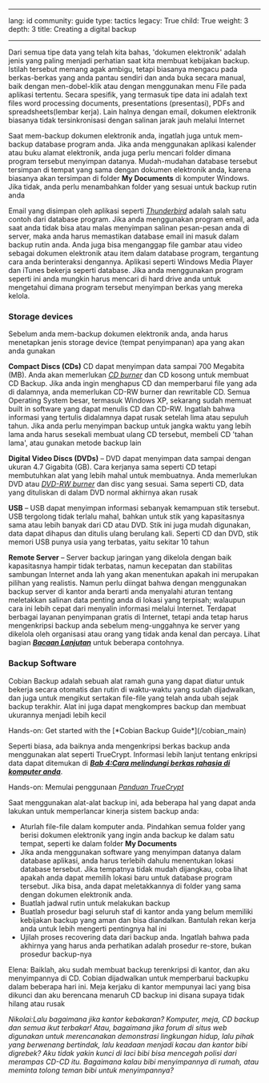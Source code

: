 

---

lang: id
community: guide
type: tactics
legacy: True
child: True
weight: 3
depth: 3
title: Creating a digital backup

---

Dari semua tipe data yang telah kita bahas, 'dokumen elektronik' adalah jenis yang paling menjadi perhatian saat kita membuat kebijakan backup. Istilah tersebut memang agak ambigu, tetapi biasanya mengacu pada berkas-berkas yang anda pantau sendiri dan anda buka secara manual, baik dengan men-dobel-klik atau dengan menggunakan menu File pada aplikasi tertentu. Secara spesifik, yang termasuk tipe data ini adalah text files word processing documents, presentations (presentasi), PDFs and spreadsheets(lembar kerja). Lain halnya dengan email, dokumen elektronik biasanya tidak tersinkronisasi dengan salinan jarak jauh melalui Internet
 
Saat mem-backup dokumen elektronik anda, ingatlah juga untuk mem-backup database program anda. Jika anda menggunakan aplikasi kalender atau buku alamat elektronik, anda juga perlu mencari folder dimana program tersebut menyimpan datanya. Mudah-mudahan database tersebut tersimpan di tempat yang sama dengan dokumen elektronik anda, karena biasanya akan tersimpan di folder **My Documents** di komputer Windows. Jika tidak, anda perlu menambahkan folder yang sesuai untuk backup rutin anda

Email yang disimpan oleh aplikasi seperti [*Thunderbird*](/id/glossary#Thunderbird) adalah salah satu contoh dari database program. Jika anda menggunakan program email, ada saat anda tidak bisa atau malas menyimpan salinan pesan-pesan anda di server, maka anda harus memastikan database email ini masuk dalam backup rutin anda. Anda juga bisa menganggap file gambar atau video sebagai dokumen elektronik atau item dalam database program, tergantung cara anda berinteraksi dengannya. Aplikasi seperti Windows Media Player dan iTunes bekerja seperti database. Jika anda menggunakan program seperti ini anda mungkin harus mencari di hard drive anda untuk mengetahui dimana program tersebut menyimpan berkas yang mereka kelola.  

### Storage devices ###

Sebelum anda mem-backup dokumen elektronik anda, anda harus menetapkan jenis storage device (tempat penyimpanan) apa yang akan anda gunakan

**Compact Discs (CDs)** CD dapat menyimpan data sampai 700 Megabita (MB). Anda akan memerlukan [*CD burner*](/id/glossary#CD_burner) dan CD kosong untuk membuat CD Backup. Jika anda ingin menghapus CD dan memperbarui file yang ada di dalamnya, anda memerlukan CD-RW burner dan rewritable CD. Semua Operating System besar, termasuk Windows XP, sekarang sudah memuat built in software yang dapat menulis CD dan CD-RW. Ingatlah bahwa informasi yang tertulis didalamnya dapat rusak setelah lima atau sepuluh tahun. Jika anda perlu menyimpan backup untuk jangka waktu yang lebih lama anda harus sesekali membuat ulang CD tersebut, membeli CD 'tahan lama', atau gunakan metode backup lain

**Digital Video Discs (DVDs)** – DVD dapat menyimpan data sampai dengan ukuran 4.7 Gigabita (GB). Cara kerjanya sama seperti CD tetapi membutuhkan alat yang lebih mahal untuk membuatnya. Anda memerlukan DVD atau [*DVD-RW burner*](/id/glossary#CD_burner) dan disc yang sesuai. Sama seperti CD, data yang dituliskan di dalam DVD normal akhirnya akan rusak

**USB** – USB dapat menyimpan informasi sebanyak kemampuan stik tersebut. USB tergolong tidak terlalu mahal, bahkan untuk stik yang kapasitasnya sama atau lebih banyak dari CD atau DVD. Stik ini juga mudah digunakan, data dapat dihapus dan ditulis ulang berulang kali. Seperti CD dan DVD, stik memori USB punya usia yang terbatas, yaitu sekitar 10 tahun

**Remote Server** – Server backup jaringan yang dikelola dengan baik kapasitasnya hampir tidak terbatas, namun kecepatan dan stabilitas sambungan Internet anda lah yang akan menentukan apakah ini merupakan pilihan yang realistis. Namun perlu diingat bahwa dengan menggunakan backup server di kantor anda berarti anda menyalahi aturan tentang meletakkan salinan data penting anda di lokasi yang terpisah; walaupun cara ini lebih cepat dari menyalin informasi melalui Internet. Terdapat berbagai layanan penyimpanan gratis di Internet, tetapi anda tetap harus mengenkripsi backup anda sebelum meng-unggahnya ke server yang dikelola oleh organisasi atau orang yang tidak anda kenal dan percaya. Lihat bagian [***Bacaan Lanjutan***](/id/chapter_5_5) untuk beberapa contohnya.

### Backup Software ###

Cobian Backup adalah sebuah alat ramah guna yang dapat diatur untuk bekerja secara otomatis dan rutin di waktu-waktu yang sudah dijadwalkan, dan juga untuk mengikut sertakan file-file yang telah anda ubah sejak backup terakhir. Alat ini juga dapat mengkompres backup dan membuat ukurannya menjadi lebih kecil

<div class="getstarted" markdown="1">
Hands-on: Get started with the [*Cobian Backup Guide*](/cobian_main)
</div>

Seperti biasa, ada baiknya anda mengenkripsi berkas backup anda menggunakan alat seperti TrueCrypt. Informasi lebih lanjut tentang enkripsi data dapat ditemukan di [***Bab 4:Cara melindungi berkas rahasia di komputer anda***](/id/chapter-4).
<div class="getstarted" markdown="1">

Hands-on: Memulai penggunaan [*Panduan TrueCrypt*](/truecrypt_main)
</div>
<p>

Saat menggunakan alat-alat backup ini, ada beberapa hal yang dapat anda lakukan untuk memperlancar kinerja sistem backup anda: 

* Aturlah file-file dalam komputer anda. Pindahkan semua folder yang berisi dokumen elektronik yang ingin anda backup ke dalam satu tempat, seperti ke dalam folder **My Documents**
* Jika anda menggunakan software yang menyimpan datanya dalam database aplikasi, anda harus terlebih dahulu menentukan lokasi database tersebut. Jika tempatnya tidak mudah dijangkau, coba lihat apakah anda dapat memilih lokasi baru untuk database program tersebut. Jika bisa, anda dapat meletakkannya di folder yang sama dengan dokumen elektronik anda.
* Buatlah jadwal rutin untuk melakukan backup
* Buatlah prosedur bagi seluruh staf di kantor anda yang belum memiliki kebijakan backup yang aman dan bisa diandalkan. Bantulah rekan kerja anda untuk lebih mengerti pentingnya hal ini
* Ujilah proses recovering data dari backup anda. Ingatlah bahwa pada akhirnya yang harus anda perhatikan adalah prosedur re-store, bukan prosedur backup-nya

<div class="background" markdown="1">
Elena: Baiklah, aku sudah membuat backup terenkripsi di kantor, dan aku menyimpannya di CD. Cobian dijadwalkan untuk memperbarui backupku dalam beberapa hari ini. Meja kerjaku di kantor mempunyai laci yang bisa dikunci dan aku berencana menaruh CD backup ini disana supaya tidak hilang atau rusak

<i>Nikolai:Lalu bagaimana jika kantor kebakaran? Komputer, meja, CD backup dan semua ikut terbakar! Atau, bagaimana jika forum di situs web digunakan untuk merencanakan demonstrasi lingkungan hidup, lalu pihak yang berwenang bertindak, lalu keadaan menjadi kacau dan kantor bibi digrebek? Aku tidak yakin kunci di laci bibi bisa mencegah polisi dari merampas CD-CD itu. Bagaimana kalau bibi menyimpannya di rumah, atau meminta tolong teman bibi untuk menyimpannya?
</div>



